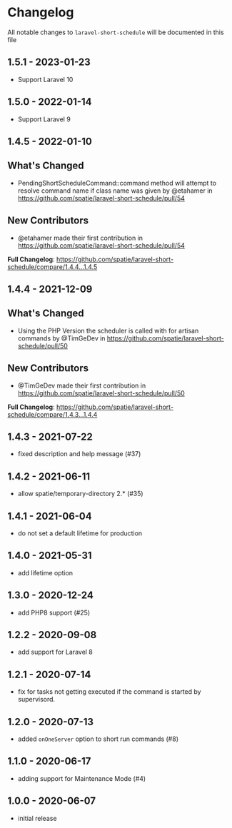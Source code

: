 # Changelog

All notable changes to `laravel-short-schedule` will be documented in this file

## 1.5.1 - 2023-01-23

- Support Laravel 10

## 1.5.0 - 2022-01-14

- Support Laravel 9

## 1.4.5 - 2022-01-10

## What's Changed

- PendingShortScheduleCommand::command method will attempt to resolve command name if class name was given by @etahamer in https://github.com/spatie/laravel-short-schedule/pull/54

## New Contributors

- @etahamer made their first contribution in https://github.com/spatie/laravel-short-schedule/pull/54

**Full Changelog**: https://github.com/spatie/laravel-short-schedule/compare/1.4.4...1.4.5

## 1.4.4 - 2021-12-09

## What's Changed

- Using the PHP Version the scheduler is called with for artisan commands by @TimGeDev in https://github.com/spatie/laravel-short-schedule/pull/50

## New Contributors

- @TimGeDev made their first contribution in https://github.com/spatie/laravel-short-schedule/pull/50

**Full Changelog**: https://github.com/spatie/laravel-short-schedule/compare/1.4.3...1.4.4

## 1.4.3 - 2021-07-22

- fixed description and help message (#37)

## 1.4.2 - 2021-06-11

- allow spatie/temporary-directory 2.* (#35)

## 1.4.1 - 2021-06-04

- do not set a default lifetime for production

## 1.4.0 - 2021-05-31

- add lifetime option

## 1.3.0 - 2020-12-24

- add PHP8 support (#25)

## 1.2.2 - 2020-09-08

- add support for Laravel 8

## 1.2.1 - 2020-07-14

- fix for tasks not getting executed if the command is started by supervisord.

## 1.2.0 - 2020-07-13

- added `onOneServer` option to short run commands (#8)

## 1.1.0 - 2020-06-17

- adding support for Maintenance Mode (#4)

## 1.0.0 - 2020-06-07

- initial release
